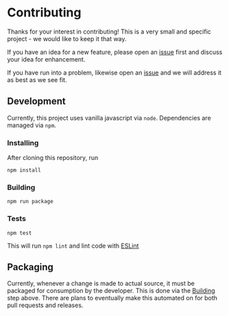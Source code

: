 # Contributing
Thanks for your interest in contributing! This is a very small and specific project - we would like to keep it that way.

If you have an idea for a new feature, please open an [issue](https://github.com/dangoslen/changelog-enforcer/issues/new) first and discuss your idea for enhancement.

If you have run into a problem, likewise open an [issue](https://github.com/dangoslen/changelog-enforcer/issues/new) and we will address it as best as we see fit. 

## Development
Currently, this project uses vanilla javascript via `node`. Dependencies are managed via `npm`.

### Installing
After cloning this repository, run

```
npm install
```

### Building
```
npm run package
```

### Tests
```
npm test
```

This will run `npm lint` and lint code with [ESLint](https://eslint.org/)

## Packaging
Currently, whenever a change is made to actual source, it must be packaged for consumption by the developer. This is done via the [Building](#_building) step above. There are plans to eventually make this automated on for both pull requests and releases. 
